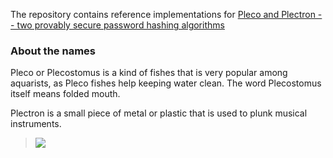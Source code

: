The repository contains reference implementations for [Pleco and Plectron -- two provably secure password hashing algorithms](https://about.bozhu.me/paper/pleco-plectron.pdf)


### About the names

Pleco or Plecostomus is a kind of fishes that is very popular among aquarists, as Pleco fishes help keeping water clean. The word Plecostomus itself means folded mouth.

Plectron is a small piece of metal or plastic that is used to
plunk musical instruments.

> [![](http://i.imgur.com/3HmUkvh.jpg)](http://en.wikipedia.org/wiki/Plecostomus#mediaviewer/File:Pleco1.jpg)
